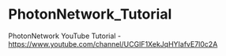 # PhotonNetwork_Tutorial
PhotonNetwork YouTube Tutorial - https://www.youtube.com/channel/UCGIF1XekJqHYIafvE7l0c2A
